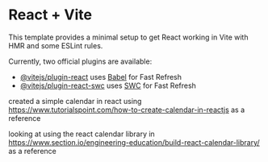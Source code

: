 # React + Vite

This template provides a minimal setup to get React working in Vite with HMR and some ESLint rules.

Currently, two official plugins are available:

- [@vitejs/plugin-react](https://github.com/vitejs/vite-plugin-react/blob/main/packages/plugin-react/README.md) uses [Babel](https://babeljs.io/) for Fast Refresh
- [@vitejs/plugin-react-swc](https://github.com/vitejs/vite-plugin-react-swc) uses [SWC](https://swc.rs/) for Fast Refresh


created a simple calendar in react using https://www.tutorialspoint.com/how-to-create-calendar-in-reactjs as a reference

looking at using the react calendar library in https://www.section.io/engineering-education/build-react-calendar-library/ as a reference